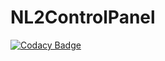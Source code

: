 # NL2ControlPanel
[![Codacy Badge](https://api.codacy.com/project/badge/Grade/b3c71318988e4a7cbc84f1f6a733f573)](https://www.codacy.com?utm_source=github.com&amp;utm_medium=referral&amp;utm_content=peppizza/NL2ControlPanel&amp;utm_campaign=Badge_Grade)
